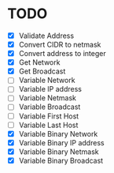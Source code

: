 # TODO  
-[x] Validate Address
-[x] Convert CIDR to netmask
-[x] Convert address to integer
-[x] Get Network
-[x] Get Broadcast
-[ ] Variable Network  
-[ ] Variable IP address  
-[ ] Variable Netmask  
-[ ] Variable Broadcast  
-[ ] Variable First Host  
-[ ] Variable Last Host  
-[x] Variable Binary Network  
-[x] Variable Binary IP address  
-[x] Variable Binary Netmask  
-[x] Variable Binary Broadcast